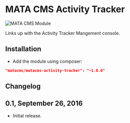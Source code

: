 MATA CMS Activity Tracker
==========================================

![MATA CMS Module](https://s3-eu-west-1.amazonaws.com/qi-interactive/assets/mata-cms/gear-mata-logo%402x.png)


Links up with the Activity Tracker Mangement console.


Installation
------------

- Add the module using composer:

```json
"matacms/matacms-activity-tracker": "~1.0.0"
```

Changelog
---------

## 0.1, September 26, 2016

- Initial release.
